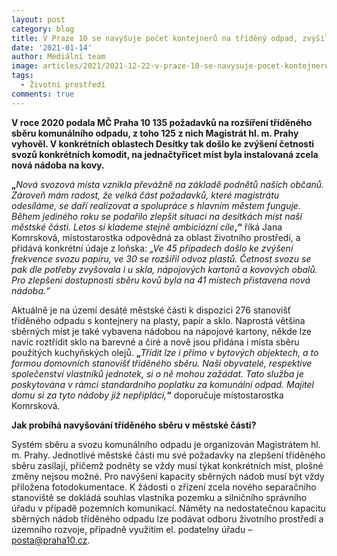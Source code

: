 ```yaml
---
layout: post
category: blog
title: V Praze 10 se navyšuje počet kontejnerů na tříděný odpad, zvýšila se i četnost svozů
date: '2021-01-14'
author: Mediální team
image: articles/2021/2021-12-22-v-praze-10-se-navysuje-pocet-kontejneru-na-trideny-odpad.jpg
tags:
  - Životní prostředí
comments: true
---
```


**V roce 2020 podala MČ Praha 10 135 požadavků na rozšíření tříděného sběru komunálního odpadu, z toho 125 z nich Magistrát hl. m. Prahy vyhověl. V konkrétních oblastech Desítky tak došlo ke zvýšení četnosti svozů konkrétních komodit, na jednačtyřicet míst byla instalovaná zcela nová nádoba na kovy.**

**„**_Nová svozová místa vznikla převážně na základě podnětů našich občanů. Zároveň mám radost, že velká část požadavků, které magistrátu odesíláme, se daří realizovat a spolupráce s hlavním městem funguje. Během jediného roku se podařilo zlepšit situaci na desítkách míst naší městské části. Letos si klademe stejně ambiciózní cíle_**,“** říká Jana Komrsková, místostarostka odpovědná za oblast životního prostředí, a přidává konkrétní údaje z loňska:  _„Ve 45 případech došlo ke zvýšení frekvence svozu papíru, ve 30 se rozšířil odvoz plastů. Četnost svozu se pak dle potřeby zvyšovala i u skla, nápojových kartonů a kovových obalů. Pro zlepšení dostupnosti sběru kovů byla na 41 místech přistavena nová nádoba.“_

Aktuálně je na území desáté městské části k dispozici 276 stanovišť tříděného odpadu s kontejnery na plasty, papír a sklo. Naprostá většina sběrných míst je také vybavena nádobou na nápojové kartony, někde lze navíc roztřídit sklo na barevné a čiré a nově jsou přidána i místa sběru použitých kuchyňských olejů.  **„**_Třídit lze i přímo v bytových objektech, a to formou domovních stanovišť tříděného sběru. Naši obyvatelé, respektive společenství vlastníků jednotek, si o ně mohou zažádat. Tato služba je poskytována v rámci standardního poplatku za komunální odpad. Majitel domu si za tyto nádoby již nepřiplácí,_**“**  doporučuje místostarostka Komrsková.

**Jak probíhá navyšování tříděného sběru v městské části?**

Systém sběru a svozu komunálního odpadu je organizován Magistrátem hl. m. Prahy. Jednotlivé městské části mu své požadavky na zlepšení tříděného sběru zasílají, přičemž podněty se vždy musí týkat konkrétních míst, plošné změny nejsou možné. Pro navýšení kapacity sběrných nádob musí být vždy přiložena fotodokumentace. K žádosti o zřízení zcela nového separačního stanoviště se dokládá souhlas vlastníka pozemku a silničního správního úřadu v případě pozemních komunikací. Náměty na nedostatečnou kapacitu sběrných nádob tříděného odpadu lze podávat odboru životního prostředí a územního rozvoje, případně využitím el. podatelny úřadu –  [posta@praha10.cz](mailto:posta@praha10.cz).
